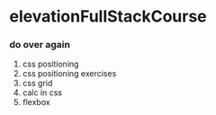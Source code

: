 # elevationFullStackCourse

### do over again

1. css positioning
2. css positioning exercises
3. css grid
4. calc in css
5. flexbox
